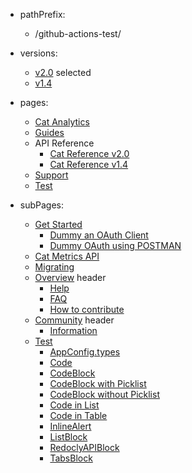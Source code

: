 - pathPrefix:
    - /github-actions-test/

- versions:
    - [v2.0](/) selected
    - [v1.4](https://github.com/AdobeDocs/dev-site) 

- pages:
    - [Cat Analytics](/)
    - [Guides](/guides/)
    - API Reference
        - [Cat Reference v2.0](/api/index.md)
        - [Cat Reference v1.4](/api/1-4.md)
    - [Support](/support/)
    - [Test](/test/)

- subPages:
    - [Get Started](/guides/) 
        - [Dummy an OAuth Client](/guides/dummy_oauth_client/) 
        - [Dummy OAuth using POSTMAN](/guides/dummy_using_postman/) 
    - [Cat Metrics API](/guides/dummy_metrics_api/) 
    - [Migrating](/guides/migrating/) 
    - [Overview](/support/) header
        - [Help](/support/) 
        - [FAQ](/support/FAQ/) 
        - [How to contribute](/support/contribute/) 
    - [Community](/support/community/) header
        - [Information](/support/community/) 
    - [Test](/test/) 
        - [AppConfig.types](/test/AppConfig.types/enumerations/text-to-image-app-version) 
        - [Code](/test/code) 
        - [CodeBlock](/test/code-block) 
        - [CodeBlock with Picklist](/test/code-block-with-picklist) 
        - [CodeBlock without Picklist](/test/code-block-without-picklist) 
        - [Code in List](/test/code-in-list) 
        - [Code in Table](/test/code-in-table) 
        - [InlineAlert](/test/inline-alert) 
        - [ListBlock](/test/list-block) 
        - [RedoclyAPIBlock](/test/redocly-api-block) 
        - [TabsBlock](/test/tabs-block) 
